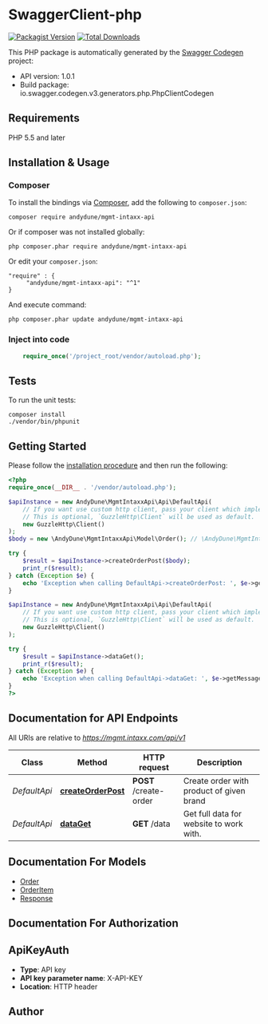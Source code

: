 # SwaggerClient-php
[![Packagist Version](https://img.shields.io/packagist/v/andydune/mgmt-intaxx-api.svg?style=flat-square)](https://packagist.org/packages/andydune/mgmt-intaxx-api)
[![Total Downloads](https://img.shields.io/packagist/dt/andydune/mgmt-intaxx-api.svg?style=flat-square)](https://packagist.org/packages/andydune/mgmt-intaxx-api)


This PHP package is automatically generated by the [Swagger Codegen](https://github.com/swagger-api/swagger-codegen) project:

- API version: 1.0.1
- Build package: io.swagger.codegen.v3.generators.php.PhpClientCodegen

## Requirements

PHP 5.5 and later

## Installation & Usage
### Composer

To install the bindings via [Composer](http://getcomposer.org/), add the following to `composer.json`:

```
composer require andydune/mgmt-intaxx-api
```
Or if composer was not installed globally:
```
php composer.phar require andydune/mgmt-intaxx-api
```
Or edit your `composer.json`:
```
"require" : {
     "andydune/mgmt-intaxx-api": "^1"
}

```
And execute command:
```
php composer.phar update andydune/mgmt-intaxx-api
```

### Inject into code

```php
    require_once('/project_root/vendor/autoload.php');
```

## Tests

To run the unit tests:

```
composer install
./vendor/bin/phpunit
```

## Getting Started

Please follow the [installation procedure](#installation--usage) and then run the following:

```php
<?php
require_once(__DIR__ . '/vendor/autoload.php');

$apiInstance = new AndyDune\MgmtIntaxxApi\Api\DefaultApi(
    // If you want use custom http client, pass your client which implements `GuzzleHttp\ClientInterface`.
    // This is optional, `GuzzleHttp\Client` will be used as default.
    new GuzzleHttp\Client()
);
$body = new \AndyDune\MgmtIntaxxApi\Model\Order(); // \AndyDune\MgmtIntaxxApi\Model\Order | Order and customer datails

try {
    $result = $apiInstance->createOrderPost($body);
    print_r($result);
} catch (Exception $e) {
    echo 'Exception when calling DefaultApi->createOrderPost: ', $e->getMessage(), PHP_EOL;
}

$apiInstance = new AndyDune\MgmtIntaxxApi\Api\DefaultApi(
    // If you want use custom http client, pass your client which implements `GuzzleHttp\ClientInterface`.
    // This is optional, `GuzzleHttp\Client` will be used as default.
    new GuzzleHttp\Client()
);

try {
    $result = $apiInstance->dataGet();
    print_r($result);
} catch (Exception $e) {
    echo 'Exception when calling DefaultApi->dataGet: ', $e->getMessage(), PHP_EOL;
}
?>
```

## Documentation for API Endpoints

All URIs are relative to *https://mgmt.intaxx.com/api/v1*

Class | Method | HTTP request | Description
------------ | ------------- | ------------- | -------------
*DefaultApi* | [**createOrderPost**](docs/Api/DefaultApi.md#createorderpost) | **POST** /create-order | Create order with product of given brand
*DefaultApi* | [**dataGet**](docs/Api/DefaultApi.md#dataget) | **GET** /data | Get full data for website to work with.

## Documentation For Models

 - [Order](docs/Model/Order.md)
 - [OrderItem](docs/Model/OrderItem.md)
 - [Response](docs/Model/Response.md)

## Documentation For Authorization


## ApiKeyAuth

- **Type**: API key
- **API key parameter name**: X-API-KEY
- **Location**: HTTP header


## Author



